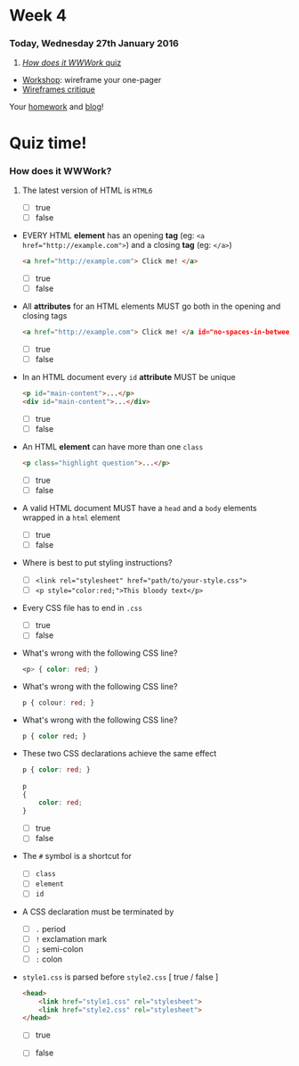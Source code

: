 <!--

- [ ] Print wireframing templates
- [ ] which section from Infoadvocacy?

-->

# Week 4

### Today, Wednesday 27th January 2016

1. [*How does it WWWork* quiz](#quiz-time)
* [Workshop](#workshop): wireframe your one-pager
* [Wireframes critique](#critique) 

Your [homework](#homework) and [blog](#blog)!


# Quiz time!

### How does it WWWork?

1. The latest version of HTML is `HTML6` 

	- [ ] true 
	- [ ] false
* EVERY HTML **element** has an opening **tag** (eg: `<a href="http://example.com">`) and a closing **tag** (eg: `</a>`)

	```html
	<a href="http://example.com"> Click me! </a>   
	```
	
	- [ ] true 
	- [ ] false
* All **attributes** for an HTML elements MUST go both in the opening and closing tags
	
	```html
	<a href="http://example.com"> Click me! </a id="no-spaces-in-between"> 
	```
	
	- [ ] true 
	- [ ] false
*  In an HTML document every `id` **attribute** MUST be unique
	
	```html
    <p id="main-content">...</p>
    <div id="main-content">...</div>
    ```
	
	- [ ] true 
	- [ ] false
* An HTML **element** can have more than one `class`
	
	```html
	<p class="highlight question">...</p>
	```
	
	- [ ] true 
	- [ ] false
* A valid HTML document MUST have a `head` and a `body` elements wrapped in a `html` element
	
	- [ ] true 
	- [ ] false
* Where is best to put styling instructions? 

	- [ ] `<link rel="stylesheet" href="path/to/your-style.css">`
	- [ ] `<p style="color:red;">This bloody text</p>`
* Every CSS file has to end in `.css`
	
	- [ ] true 
	- [ ] false
* What's wrong with the following CSS line? 

	```css
   <p> { color: red; }
   ```     
* What's wrong with the following CSS line? 

	```css
  	p { colour: red; }      
	```
* What's wrong with the following CSS line? 

	```css
    p { color red; }  
   ```     
* These two CSS declarations achieve the same effect       
  
  	```css             
	p { color: red; }  
	 
	p 
	{ 
	 	color: red; 
	}
	```	
   	
	- [ ] true 
	- [ ] false     
* The `#` symbol is a shortcut for

	- [ ] `class`
	- [ ] `element`
	- [ ] `id`
* A CSS declaration must be terminated by 

	- [ ]  `.` period
	- [ ]  `!` exclamation mark
	- [ ]  `;` semi-colon
	- [ ]  `:` colon	
* `style1.css` is parsed before `style2.css` [ true / false ]
	
	```html
	<head>
    	<link href="style1.css" rel="stylesheet">
    	<link href="style2.css" rel="stylesheet">
	</head> 
	```		
	 	
	- [ ] true 
	- [ ] false 

	 
